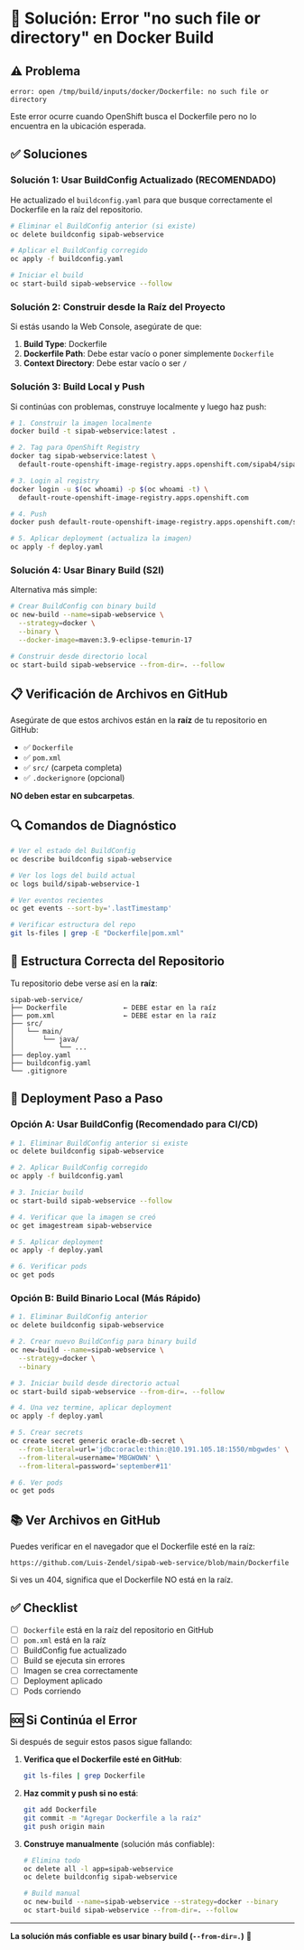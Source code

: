 # 🔧 Solución: Error "no such file or directory" en Docker Build

## ⚠️ Problema

```
error: open /tmp/build/inputs/docker/Dockerfile: no such file or directory
```

Este error ocurre cuando OpenShift busca el Dockerfile pero no lo encuentra en la ubicación esperada.

## ✅ Soluciones

### Solución 1: Usar BuildConfig Actualizado (RECOMENDADO)

He actualizado el `buildconfig.yaml` para que busque correctamente el Dockerfile en la raíz del repositorio.

```bash
# Eliminar el BuildConfig anterior (si existe)
oc delete buildconfig sipab-webservice

# Aplicar el BuildConfig corregido
oc apply -f buildconfig.yaml

# Iniciar el build
oc start-build sipab-webservice --follow
```

### Solución 2: Construir desde la Raíz del Proyecto

Si estás usando la Web Console, asegúrate de que:

1. **Build Type**: Dockerfile
2. **Dockerfile Path**: Debe estar vacío o poner simplemente `Dockerfile`
3. **Context Directory**: Debe estar vacío o ser `/`

### Solución 3: Build Local y Push

Si continúas con problemas, construye localmente y luego haz push:

```bash
# 1. Construir la imagen localmente
docker build -t sipab-webservice:latest .

# 2. Tag para OpenShift Registry
docker tag sipab-webservice:latest \
  default-route-openshift-image-registry.apps.openshift.com/sipab4/sipab-webservice:latest

# 3. Login al registry
docker login -u $(oc whoami) -p $(oc whoami -t) \
  default-route-openshift-image-registry.apps.openshift.com

# 4. Push
docker push default-route-openshift-image-registry.apps.openshift.com/sipab4/sipab-webservice:latest

# 5. Aplicar deployment (actualiza la imagen)
oc apply -f deploy.yaml
```

### Solución 4: Usar Binary Build (S2I)

Alternativa más simple:

```bash
# Crear BuildConfig con binary build
oc new-build --name=sipab-webservice \
  --strategy=docker \
  --binary \
  --docker-image=maven:3.9-eclipse-temurin-17

# Construir desde directorio local
oc start-build sipab-webservice --from-dir=. --follow
```

## 📋 Verificación de Archivos en GitHub

Asegúrate de que estos archivos están en la **raíz** de tu repositorio en GitHub:

- ✅ `Dockerfile`
- ✅ `pom.xml`
- ✅ `src/` (carpeta completa)
- ✅ `.dockerignore` (opcional)

**NO deben estar en subcarpetas**.

## 🔍 Comandos de Diagnóstico

```bash
# Ver el estado del BuildConfig
oc describe buildconfig sipab-webservice

# Ver los logs del build actual
oc logs build/sipab-webservice-1

# Ver eventos recientes
oc get events --sort-by='.lastTimestamp'

# Verificar estructura del repo
git ls-files | grep -E "Dockerfile|pom.xml"
```

## 🎯 Estructura Correcta del Repositorio

Tu repositorio debe verse así en la **raíz**:

```
sipab-web-service/
├── Dockerfile              ← DEBE estar en la raíz
├── pom.xml                 ← DEBE estar en la raíz
├── src/
│   └── main/
│       └── java/
│           └── ...
├── deploy.yaml
├── buildconfig.yaml
└── .gitignore
```

## 🚀 Deployment Paso a Paso

### Opción A: Usar BuildConfig (Recomendado para CI/CD)

```bash
# 1. Eliminar BuildConfig anterior si existe
oc delete buildconfig sipab-webservice

# 2. Aplicar BuildConfig corregido
oc apply -f buildconfig.yaml

# 3. Iniciar build
oc start-build sipab-webservice --follow

# 4. Verificar que la imagen se creó
oc get imagestream sipab-webservice

# 5. Aplicar deployment
oc apply -f deploy.yaml

# 6. Verificar pods
oc get pods
```

### Opción B: Build Binario Local (Más Rápido)

```bash
# 1. Eliminar BuildConfig anterior
oc delete buildconfig sipab-webservice

# 2. Crear nuevo BuildConfig para binary build
oc new-build --name=sipab-webservice \
  --strategy=docker \
  --binary

# 3. Iniciar build desde directorio actual
oc start-build sipab-webservice --from-dir=. --follow

# 4. Una vez termine, aplicar deployment
oc apply -f deploy.yaml

# 5. Crear secrets
oc create secret generic oracle-db-secret \
  --from-literal=url='jdbc:oracle:thin:@10.191.105.18:1550/mbgwdes' \
  --from-literal=username='MBGWOWN' \
  --from-literal=password='september#11'

# 6. Ver pods
oc get pods
```

## 📚 Ver Archivos en GitHub

Puedes verificar en el navegador que el Dockerfile esté en la raíz:

```
https://github.com/Luis-Zendel/sipab-web-service/blob/main/Dockerfile
```

Si ves un 404, significa que el Dockerfile NO está en la raíz.

## ✅ Checklist

- [ ] `Dockerfile` está en la raíz del repositorio en GitHub
- [ ] `pom.xml` está en la raíz
- [ ] BuildConfig fue actualizado
- [ ] Build se ejecuta sin errores
- [ ] Imagen se crea correctamente
- [ ] Deployment aplicado
- [ ] Pods corriendo

## 🆘 Si Continúa el Error

Si después de seguir estos pasos sigue fallando:

1. **Verifica que el Dockerfile esté en GitHub**:
   ```bash
   git ls-files | grep Dockerfile
   ```

2. **Haz commit y push si no está**:
   ```bash
   git add Dockerfile
   git commit -m "Agregar Dockerfile a la raíz"
   git push origin main
   ```

3. **Construye manualmente** (solución más confiable):
   ```bash
   # Elimina todo
   oc delete all -l app=sipab-webservice
   oc delete buildconfig sipab-webservice
   
   # Build manual
   oc new-build --name=sipab-webservice --strategy=docker --binary
   oc start-build sipab-webservice --from-dir=. --follow
   ```

---

**La solución más confiable es usar binary build (`--from-dir=.`)** 🚀

